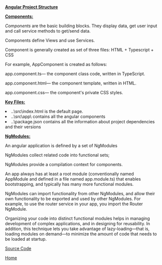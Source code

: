 
<p><span style="text-decoration: underline;"><strong>Angular Project Structure</strong></span></p>
<p><span style="text-decoration: underline;"><strong>Components:</strong></span></p>
<p><em>Components</em>&nbsp;are the basic building blocks. They display data, get user input and call service methods to get/send data.</p>
<p>Components define Views and use Services.</p>
<p>Component is generally created as set of three files: HTML + Typescript + CSS</p>
<p>For example, AppComponent is created as follows:</p>
<p>app.component.ts&mdash; the component class code, written in TypeScript.</p>
<p>app.component.html&mdash; the component template, written in HTML.</p>
<p>app.component.css&mdash; the component's private CSS styles.</p>

<p><span style="text-decoration: underline;"><strong>Key Files:</strong></span></p>
<li>..\src\index.html is the default page.&nbsp;</li>
<li>..\src\app\ contains all the angular components&nbsp;</li>
<li>..\package.json contains all the information about project dependencies and their versions</li>

<p><span style="text-decoration: underline;"><strong>NgModules:</strong></span></p>
<p>An angular application is defined by a set of NgModules</p>
<p>NgModules collect related code into functional sets;</p>
<p>NgModules provide a compilation context for components.</p>
<p>An app always has at least a root module (conventionally named AppModule and defined in a file named app.module.ts) that enables bootstrapping, and typically has many more functional modules. </p>
<p>NgModules can import functionality from other NgModules, and allow their own functionality to be exported and used by other NgModules. For example, to use the router service in your app, you import the Router NgModule.</p>
<p>Organizing your code into distinct functional modules helps in managing development of complex applications, and in designing for reusability. In addition, this technique lets you take advantage of lazy-loading—that is, loading modules on demand—to minimize the amount of code that needs to be loaded at startup.</p>
<p></p>
<p></p>

<a href="https://github.com/ibabuashok/FrontEnd/tree/master/src/angular/tutorial/angular-getting-started/my-app/src/app" target="_blank">Source Code</a>

<a href="../../">Home</a>
